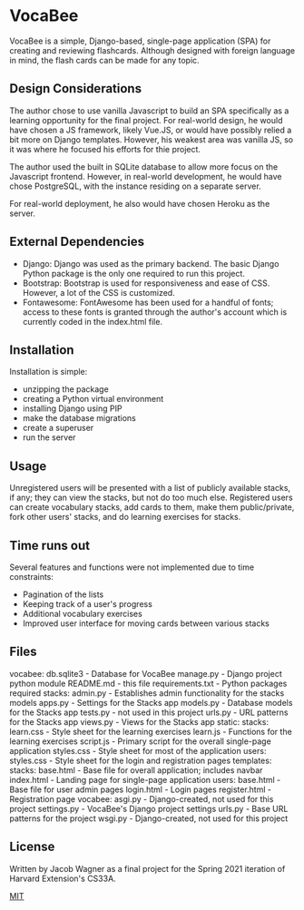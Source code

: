 # VocaBee
VocaBee is a simple, Django-based, single-page application (SPA) for creating and reviewing flashcards. Although designed with foreign language in mind, the flash cards can be made for any topic.

## Design Considerations
The author chose to use vanilla Javascript to build an SPA specifically as a learning opportunity for the final project. For real-world design, he would have chosen a JS framework, likely Vue.JS, or would have possibly relied a bit more on Django templates. However, his weakest area was vanilla JS, so it was where he focused his efforts for thie project.

The author used the built in SQLite database to allow more focus on the Javascript frontend. However, in real-world development, he would have chose PostgreSQL, with the instance residing on a separate server.

For real-world deployment, he also would have chosen Heroku as the server.

## External Dependencies
- Django: Django was used as the primary backend. The basic Django Python package is the only one required to run this project.
- Bootstrap: Bootstrap is used for responsiveness and ease of CSS. However, a lot of the CSS is customized.
- Fontawesome: FontAwesome has been used for a handful of fonts; access to these fonts is granted through the author's account which is currently coded in the index.html file. 

## Installation
Installation is simple:
  - unzipping the package
  - creating a Python virtual environment
  - installing Django using PIP
  - make the database migrations
  - create a superuser
  - run the server

## Usage
Unregistered users will be presented with a list of publicly available stacks, if any; they can view the stacks, but not do too much else. Registered users can create vocabulary stacks, add cards to them, make them public/private, fork other users' stacks, and do learning exercises for stacks.

## Time runs out
Several features and functions were not implemented due to time constraints:
- Pagination of the lists
- Keeping track of a user's progress
- Additional vocabulary exercises
- Improved user interface for moving cards between various stacks

## Files
vocabee: 
  db.sqlite3 - Database for VocaBee
  manage.py - Django project python module
  README.md - this file
  requirements.txt - Python packages required
  stacks:
    admin.py - Establishes admin functionality for the stacks models
    apps.py - Settings for the Stacks app
    models.py - Database models for the Stacks app
    tests.py - not used in this project
    urls.py - URL patterns for the Stacks app
    views.py - Views for the Stacks app
    static:
      stacks:
        learn.css - Style sheet for the learning exercises
        learn.js - Functions for the learning exercises
        script.js - Primary script for the overall single-page application
        styles.css - Style sheet for most of the application
      users:
        styles.css - Style sheet for the login and registration pages
    templates:
      stacks:
        base.html - Base file for overall application; includes navbar
        index.html - Landing page for single-page application
      users:
        base.html - Base file for user admin pages
        login.html - Login pages
        register.html - Registration page
  vocabee:
    asgi.py - Django-created, not used for this project
    settings.py - VocaBee's Django project settings
    urls.py - Base URL patterns for the project
    wsgi.py - Django-created, not used for this project


## License
Written by Jacob Wagner as a final project for the Spring 2021 iteration of Harvard Extension's CS33A. 

[MIT](https://choosealicense.com/licenses/mit/)